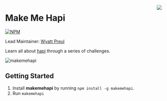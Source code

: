 <a href="https://github.com/spumko"><img src="https://raw.github.com/spumko/spumko/master/images/from.png" align="right" /></a>

# Make Me Hapi

[![NPM](https://nodei.co/npm/makemehapi.png?downloads=true&stars=true)](https://nodei.co/npm/makemehapi/)

Lead Maintainer: [Wyatt Preul](https://github.com/wpreul)

Learn all about [hapi](http://hapijs.com) through a series of challenges.

![makemehapi](https://raw.github.com/spumko/makemehapi/master/images/makemehapi.png)

## Getting Started

1. Install **makemehapi** by running `npm install -g makemehapi`.
2. Run `makemehapi`

